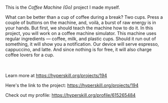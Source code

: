 This is the *Coffee Machine (Go)* project I made myself.


<p>What can be better than a cup of coffee during a break? Two cups. Press a couple of buttons on the machine, and, voilà, a burst of raw energy is in your hands. But first, we should teach the machine how to do it. In this project, you will work on a coffee machine simulator. This machine uses regular ingredients — coffee, milk, and plastic cups. Should it run out of something, it will show you a notification. Our device will serve espresso, cappuccino, and latte. And since nothing is for free, it will also charge coffee lovers for a cup.</p><br/><br/>Learn more at <a href="https://hyperskill.org/projects/194?utm_source=ide&utm_medium=ide&utm_campaign=ide&utm_content=project-card">https://hyperskill.org/projects/194</a>

Here's the link to the project: https://hyperskill.org/projects/194

Check out my profile: https://hyperskill.org/profile/615265484